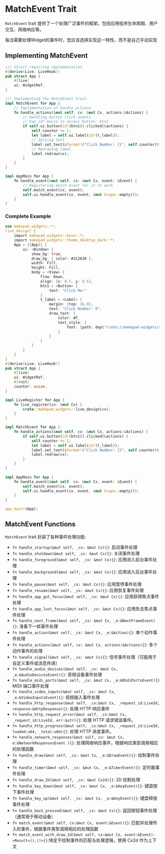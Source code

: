 # MatchEvent Trait

`MatchEvent` trait 提供了一个处理广泛事件的框架，包括应用程序生命周期、用户交互、网络响应等。

每当需要处理Widget的事件时，您应该选择实现这一特性，而不是自己手动实现

## Implementing MatchEvent

```rust
/// Struct requiring implementation
#[derive(Live, LiveHook)]
pub struct App {
    #[live]
    ui: WidgetRef,
}

/// Implementing the MatchEvent trait
impl MatchEvent for App {
    // Implementation of handle_actions
    fn handle_actions(&mut self, cx: &mut Cx, actions:&Actions) {
        // Handling button click events
        // Use id! macro to access button: btn1
        if self.ui.button(id!(btn1)).clicked(&actions) {
            self.counter += 1;
            let label = self.ui.label(id!(t_label));
            // Setting text
            label.set_text(&format!("Click Number: {}", self.counter));
            // Redrawing label
            label.redraw(cx);
        }
    }
}

impl AppMain for App {
    fn handle_event(&mut self, cx: &mut Cx, event: &Event) {
        // Registering match event for it to work
        self.match_event(cx, event);
        self.ui.handle_event(cx, event, &mut Scope::empty());
    }
}
```

### Complete Example

```rust
use makepad_widgets::*;
live_design! {
    import makepad_widgets::base::*;
    import makepad_widgets::theme_desktop_dark::*;
    App = {{App}} { 
        ui: <Window> {
            show_bg: true, 
            draw_bg: { color: #1C2630 }, 
            width: Fill, 
            height: Fill,  
            body = <View> {
                flow: Down,
                align: {x: 0.5, y: 0.5},  
                btn1 = <Button> {
                    text: "Click Me!"
                } 
                t_label = <Label> { 
                    margin: {top: 16.0},
                    text: "Click Number: 0",
                    draw_text: {
                        color: #f, 
                        text_style: { 
                            font: {path: dep("crate://makepad-widgets/resources/IBMPlexSans-SemiBold.ttf")}, 
                        } 
                    }
                } 
            } 
        } 
    }
}
#[derive(Live, LiveHook)]
pub struct App {
    #[live]
    ui: WidgetRef,
    #[rust]
    counter: usize,
}

impl LiveRegister for App {
    fn live_register(cx: &mut Cx) {
        crate::makepad_widgets::live_design(cx);
    }
}

impl MatchEvent for App {
    fn handle_actions(&mut self, cx: &mut Cx, actions:&Actions) {
        if self.ui.button(id!(btn1)).clicked(&actions) {
            self.counter += 1;
            let label = self.ui.label(id!(t_label));
            label.set_text(&format!("Click Number: {}", self.counter));
            label.redraw(cx);
        }
    }
}

impl AppMain for App {
    fn handle_event(&mut self, cx: &mut Cx, event: &Event) {
        self.match_event(cx, event);
        self.ui.handle_event(cx, event, &mut Scope::empty());
    }
}

app_main!(App);
```

## MatchEvent Functions
    
 `MatchEvent` trait 封装了各种事件处理功能:

- `fn handle_startup(&mut self, _cx: &mut Cx){}`: 启动事件处理
- `fn handle_shutdown(&mut self, _cx: &mut Cx){}`: 关闭事件处理
- `fn handle_foreground(&mut self, _cx: &mut Cx){}`: 应用进入前台事件处理
- `fn handle_background(&mut self, _cx: &mut Cx){}`: 应用进入后台事件处理
- `fn handle_pause(&mut self, _cx: &mut Cx){}`: 应用暂停事件处理
- `fn handle_resume(&mut self, _cx: &mut Cx){}`: 应用恢复事件处理
- `fn handle_app_got_focus(&mut self, _cx: &mut Cx){}`: 应用获得焦点事件处理
- `fn handle_app_lost_focus(&mut self, _cx: &mut Cx){}`: 应用失去焦点事件处理
- `fn handle_next_frame(&mut self, _cx: &mut Cx, _e:&NextFrameEvent){}`: 准备下一帧事件处理
- `fn handle_action(&mut self, _cx: &mut Cx, _e:&Action){}`: 单个动作事件处理
- `fn handle_actions(&mut self, cx: &mut Cx, actions:&Actions){}`: 多个动作事件的处理
- `fn handle_signal(&mut self, _cx: &mut Cx){}`: 信号事件处理（可能用于自定义事件或消息传递）
- `fn handle_audio_devices(&mut self, _cx: &mut Cx, _e:&AudioDevicesEvent){}`: 音频设备事件处理
- `fn handle_midi_ports(&mut self, _cx: &mut Cx, _e:&MidiPortsEvent){}` MIDI 端口事件处理
- `fn handle_video_inputs(&mut self, _cx: &mut Cx, _e:&VideoInputsEvent){}`: 视频输入事件处理
- `fn handle_http_response(&mut self, _cx:&mut Cx, _request_id:LiveId, response:&HttpResponse){}`: 处理 HTTP 响应事件
- `fn handle_http_request_error(&mut self, _cx:&mut Cx, _request_id:LiveId, err:&str){}`: 处理 HTTP 请求错误事件。
- `fn handle_http_progress(&mut self, _cx:&mut Cx, _request_id:LiveId, loaded:u64, _total:u64){}`: 处理 HTTP 进度事件。
- `fn handle_network_responses(&mut self, cx: &mut Cx, e:&NetworkResponsesEvent ){}`: 处理网络响应事件，根据响应类型调用相应的处理函数
- `fn handle_draw(&mut self, _cx: &mut Cx, _e:&DrawEvent){}`: 绘制事件处理
- `fn handle_timer(&mut self, _cx: &mut Cx, _e:&TimerEvent){}`: 定时器事件处理
- `fn handle_draw_2d(&mut self, _cx: &mut Cx2d){}`: 2D 绘制处理
- `fn handle_key_down(&mut self, _cx: &mut Cx, _e:&KeyEvent){}`: 键盘按下事件处理
- `fn handle_key_up(&mut self, _cx: &mut Cx, _e:&KeyEvent){}`: 键盘释放事件处理
- `fn handle_back_pressed(&mut self, _cx: &mut Cx){}`: 返回按钮事件处理（通常用于移动设备）
- `fn match_event(&mut self, cx:&mut Cx, event:&Event){}`: 匹配并处理传入的事件，根据事件类型调用相应的处理函数
- `fn match_event_with_draw_2d(&mut self, cx:&mut Cx, event:&Event)->Result<(),()>{}`:特定于绘制事件的匹配与处理逻辑，使用 Cx2d 作为上下文